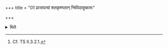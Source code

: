 +++
title = "01 प्राजापत्यां शतकृष्णलान् निर्वपेदायुष्कामः"

+++

<details><summary>थिते</summary>

1. One who wants (to get) a long life should perform an offering with one hundred gold-corns.[^1]  

[^1]: Cf. TS II.3.2.1. 
</details>
